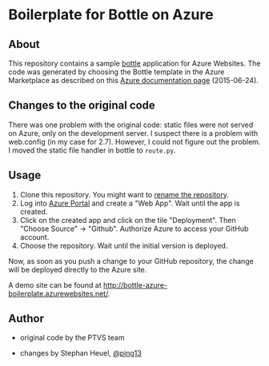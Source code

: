 # Boilerplate for Bottle on Azure

## About

This repository contains a sample [bottle][] application for Azure
Websites. The code was generated by choosing the Bottle template in the Azure
Marketplace as described on this [Azure documentation page][] (2015-06-24).

## Changes to the original code

There was one problem with the original code: static files were not served on
Azure, only on the development server. I suspect there is a problem with
web.config (in my case for 2.7). However, I could not figure out the
problem. I moved the static file handler in bottle to `route.py`.

## Usage

1. Clone this repository. You might want to [rename the repository](https://help.github.com/articles/renaming-a-repository/).
2. Log into [Azure Portal][] and create a "Web App". Wait until the app is created.
3. Click on the created app and click on the tile "Deployment". Then "Choose Source" -> "Github". Authorize Azure to access your GitHub account.
4. Choose the repository. Wait until the initial version is deployed.

Now, as soon as you push a change to your GitHub repository, the change will be
deployed directly to the Azure site.

A demo site can be found at <http://bottle-azure-boilerplate.azurewebsites.net/>.

## Author

* original code by the PTVS team
* changes by Stephan Heuel, [@ping13](http://ping13.net)


  [bottle]: http://bottlepy.org

  [Azure documentation page]: https://azure.microsoft.com/en-us/documentation/articles/web-sites-python-create-deploy-bottle-app

  [Azure Portal]: http://portal.azure.com

